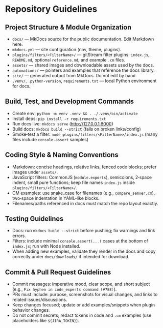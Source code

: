 # Repository Guidelines

## Project Structure & Module Organization
- `docs/` — MkDocs source for the public documentation. Edit Markdown here.
- `mkdocs.yml` — site configuration (nav, theme, plugins).
- `plugins/filters/<FilterName>/` — gitStream filter plugins: `index.js`, `README.md`, optional `reference.md`, and example `.cm` files.
- `assets/` — shared images and downloadable assets used by the docs.
- `automations/` — pointers and examples that reference the docs library.
- `site/` — generated output from MkDocs. Do not edit by hand.
- `.venv/`, `.python-version`, `requirements.txt` — local Python environment for docs.

## Build, Test, and Development Commands
- Create env: `python -m venv .venv && . ./.venv/bin/activate`
- Install deps: `pip install -r requirements.txt`
- Run docs live: `mkdocs serve` (http://127.0.0.1:8000)
- Build docs: `mkdocs build --strict` (fails on broken links/config)
- Smoke‑test a filter: `node plugins/filters/<FilterName>/index.js` (many files include `console.assert` samples)

## Coding Style & Naming Conventions
- Markdown: concise headings, relative links, fenced code blocks; prefer images under `assets/`.
- JavaScript filters: CommonJS (`module.exports`), semicolons, 2‑space indent, small pure functions; keep file names `index.js` inside `plugins/filters/<FilterName>/`.
- CM examples: use snake_case for filenames (e.g., `compare_semver.cm`), two‑space indentation in YAML‑like blocks.
- Filenames/paths referenced in docs must match the repo layout exactly.

## Testing Guidelines
- Docs: run `mkdocs build --strict` before pushing; fix warnings and link errors.
- Filters: include minimal `console.assert(...)` cases at the bottom of `index.js`; run with Node installed.
- When adding new examples, validate they render in the docs and copy correctly under `docs/downloads/` if intended for download.

## Commit & Pull Request Guidelines
- Commit messages: imperative mood, clear scope, and short subject (e.g., `Fix hyphen in code_experts command (#788)`).
- PRs must include: purpose, screenshots for visual changes, and links to related issues/discussions.
- Keep changes focused; update or add examples/snippets when plugin behavior changes.
- Do not commit secrets; redact tokens in code and `.cm` examples (use placeholders like `${JIRA_TOKEN}`).
